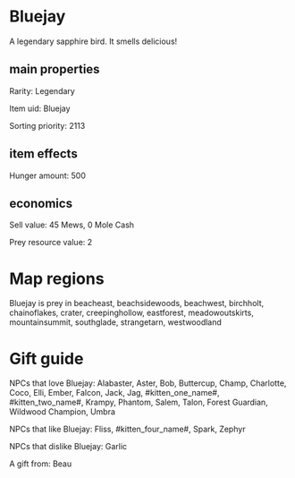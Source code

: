 # Bluejay

A legendary sapphire bird. It smells delicious!

## main properties

Rarity: Legendary

Item uid: Bluejay

Sorting priority: 2113

## item effects

Hunger amount: 500

## economics

Sell value: 45 Mews, 0 Mole Cash

Prey resource value: 2

# Map regions

Bluejay is prey in beacheast, beachsidewoods, beachwest, birchholt, chainoflakes, crater, creepinghollow, eastforest, meadowoutskirts, mountainsummit, southglade, strangetarn, westwoodland

# Gift guide

NPCs that love Bluejay: Alabaster, Aster, Bob, Buttercup, Champ, Charlotte, Coco, Elli, Ember, Falcon, Jack, Jag, #kitten_one_name#, #kitten_two_name#, Krampy, Phantom, Salem, Talon, Forest Guardian, Wildwood Champion, Umbra

NPCs that like Bluejay: Fliss, #kitten_four_name#, Spark, Zephyr

NPCs that dislike Bluejay: Garlic

A gift from: Beau